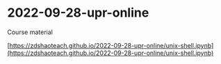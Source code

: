 # 2022-09-28-upr-online

Course material

[https://zdshaoteach.github.io/2022-09-28-upr-online/unix-shell.ipynb](https://zdshaoteach.github.io/2022-09-28-upr-online/unix-shell.ipynb)
